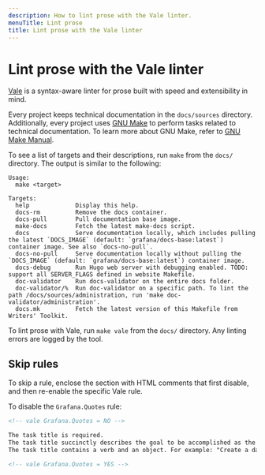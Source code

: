 ```yaml
---
description: How to lint prose with the Vale linter.
menuTitle: Lint prose
title: Lint prose with the Vale linter
---
```


# Lint prose with the Vale linter

[Vale](https://github.com/errata-ai/vale) is a syntax-aware linter for prose built with speed and extensibility in mind.

Every project keeps technical documentation in the `docs/sources` directory.
Additionally, every project uses [GNU Make](https://www.gnu.org/software/make/) to perform tasks related to technical documentation.
To learn more about GNU Make, refer to [GNU Make Manual](https://www.gnu.org/software/make/manual/).

To see a list of targets and their descriptions, run `make` from the `docs/` directory.
The output is similar to the following:

```console
Usage:
  make <target>

Targets:
  help             Display this help.
  docs-rm          Remove the docs container.
  docs-pull        Pull documentation base image.
  make-docs        Fetch the latest make-docs script.
  docs             Serve documentation locally, which includes pulling the latest `DOCS_IMAGE` (default: `grafana/docs-base:latest`) container image. See also `docs-no-pull`.
  docs-no-pull     Serve documentation locally without pulling the `DOCS_IMAGE` (default: `grafana/docs-base:latest`) container image.
  docs-debug       Run Hugo web server with debugging enabled. TODO: support all SERVER_FLAGS defined in website Makefile.
  doc-validator    Run docs-validator on the entire docs folder.
  doc-validator/%  Run doc-validator on a specific path. To lint the path /docs/sources/administration, run 'make doc-validator/administration'.
  docs.mk          Fetch the latest version of this Makefile from Writers' Toolkit.
```

To lint prose with Vale, run `make vale` from the `docs/` directory.
Any linting errors are logged by the tool.

## Skip rules

To skip a rule, enclose the section with HTML comments that first disable, and then re-enable the specific Vale rule.

To disable the `Grafana.Quotes` rule:

```markdown
<!-- vale Grafana.Quotes = NO -->

The task title is required.
The task title succinctly describes the goal to be accomplished as the result of following the instruction.
The task title contains a verb and an object. For example: "Create a dashboard".

<!-- vale Grafana.Quotes = YES -->
```
